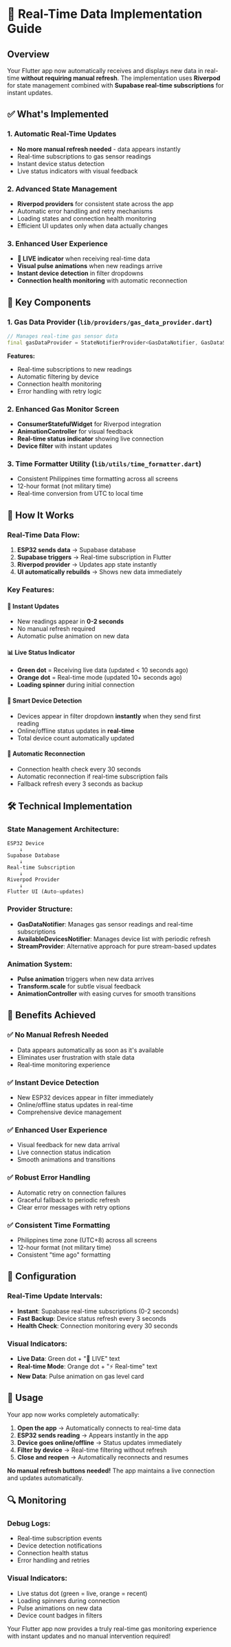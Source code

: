 # 🚀 Real-Time Data Implementation Guide

## Overview
Your Flutter app now automatically receives and displays new data in real-time **without requiring manual refresh**. The implementation uses **Riverpod** for state management combined with **Supabase real-time subscriptions** for instant updates.

## ✅ What's Implemented

### 1. **Automatic Real-Time Updates**
- **No more manual refresh needed** - data appears instantly
- Real-time subscriptions to gas sensor readings
- Instant device status detection
- Live status indicators with visual feedback

### 2. **Advanced State Management**
- **Riverpod providers** for consistent state across the app
- Automatic error handling and retry mechanisms
- Loading states and connection health monitoring
- Efficient UI updates only when data actually changes

### 3. **Enhanced User Experience**
- **🔴 LIVE indicator** when receiving real-time data
- **Visual pulse animations** when new readings arrive
- **Instant device detection** in filter dropdowns
- **Connection health monitoring** with automatic reconnection

## 🔧 Key Components

### 1. Gas Data Provider (`lib/providers/gas_data_provider.dart`)
```dart
// Manages real-time gas sensor data
final gasDataProvider = StateNotifierProvider<GasDataNotifier, GasDataState>
```

**Features:**
- Real-time subscriptions to new readings
- Automatic filtering by device
- Connection health monitoring
- Error handling with retry logic

### 2. Enhanced Gas Monitor Screen
- **ConsumerStatefulWidget** for Riverpod integration
- **AnimationController** for visual feedback
- **Real-time status indicator** showing live connection
- **Device filter** with instant updates

### 3. Time Formatter Utility (`lib/utils/time_formatter.dart`)
- Consistent Philippines time formatting across all screens
- 12-hour format (not military time)
- Real-time conversion from UTC to local time

## 📱 How It Works

### Real-Time Data Flow:
1. **ESP32 sends data** → Supabase database
2. **Supabase triggers** → Real-time subscription in Flutter
3. **Riverpod provider** → Updates app state instantly
4. **UI automatically rebuilds** → Shows new data immediately

### Key Features:

#### 🔴 **Instant Updates**
- New readings appear in **0-2 seconds**
- No manual refresh required
- Automatic pulse animation on new data

#### 📊 **Live Status Indicator**
- **Green dot** = Receiving live data (updated < 10 seconds ago)
- **Orange dot** = Real-time mode (updated 10+ seconds ago)
- **Loading spinner** during initial connection

#### 🎯 **Smart Device Detection**
- Devices appear in filter dropdown **instantly** when they send first reading
- Online/offline status updates in **real-time**
- Total device count automatically updated

#### 🔄 **Automatic Reconnection**
- Connection health check every 30 seconds
- Automatic reconnection if real-time subscription fails
- Fallback refresh every 3 seconds as backup

## 🛠 Technical Implementation

### State Management Architecture:
```
ESP32 Device
    ↓
Supabase Database
    ↓
Real-time Subscription
    ↓
Riverpod Provider
    ↓
Flutter UI (Auto-updates)
```

### Provider Structure:
- **GasDataNotifier**: Manages gas sensor readings and real-time subscriptions
- **AvailableDevicesNotifier**: Manages device list with periodic refresh
- **StreamProvider**: Alternative approach for pure stream-based updates

### Animation System:
- **Pulse animation** triggers when new data arrives
- **Transform.scale** for subtle visual feedback
- **AnimationController** with easing curves for smooth transitions

## 🎯 Benefits Achieved

### ✅ **No Manual Refresh Needed**
- Data appears automatically as soon as it's available
- Eliminates user frustration with stale data
- Real-time monitoring experience

### ✅ **Instant Device Detection**
- New ESP32 devices appear in filter immediately
- Online/offline status updates in real-time
- Comprehensive device management

### ✅ **Enhanced User Experience**
- Visual feedback for new data arrival
- Live connection status indication
- Smooth animations and transitions

### ✅ **Robust Error Handling**
- Automatic retry on connection failures
- Graceful fallback to periodic refresh
- Clear error messages with retry options

### ✅ **Consistent Time Formatting**
- Philippines time zone (UTC+8) across all screens
- 12-hour format (not military time)
- Consistent "time ago" formatting

## 🔧 Configuration

### Real-Time Update Intervals:
- **Instant**: Supabase real-time subscriptions (0-2 seconds)
- **Fast Backup**: Device status refresh every 3 seconds
- **Health Check**: Connection monitoring every 30 seconds

### Visual Indicators:
- **Live Data**: Green dot + "🔴 LIVE" text
- **Real-time Mode**: Orange dot + "⚡ Real-time" text
- **New Data**: Pulse animation on gas level card

## 🚀 Usage

Your app now works completely automatically:

1. **Open the app** → Automatically connects to real-time data
2. **ESP32 sends reading** → Appears instantly in the app
3. **Device goes online/offline** → Status updates immediately
4. **Filter by device** → Real-time filtering without refresh
5. **Close and reopen** → Automatically reconnects and resumes

**No manual refresh buttons needed!** The app maintains a live connection and updates automatically.

## 🔍 Monitoring

### Debug Logs:
- Real-time subscription events
- Device detection notifications
- Connection health status
- Error handling and retries

### Visual Indicators:
- Live status dot (green = live, orange = recent)
- Loading spinners during connection
- Pulse animations on new data
- Device count badges in filters

Your Flutter app now provides a truly real-time gas monitoring experience with instant updates and no manual intervention required! 